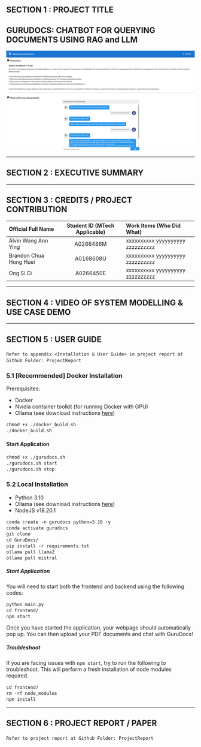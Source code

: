 ## SECTION 1 : PROJECT TITLE
## GURUDOCS: CHATBOT FOR QUERYING DOCUMENTS USING RAG and LLM

![gurudocs example](images/example.png)


---


## SECTION 2 : EXECUTIVE SUMMARY 



---

## SECTION 3 : CREDITS / PROJECT CONTRIBUTION

| Official Full Name  | Student ID (MTech Applicable)  | Work Items (Who Did What) |
| :------------ |:---------------:| :-----| 
| Alvin Wong Ann Ying | A0266486M | xxxxxxxxxx yyyyyyyyyy zzzzzzzzzz| 
| Brandon Chua Hong Huei | A0168608U | xxxxxxxxxx yyyyyyyyyy zzzzzzzzzz| 
| Ong Si Ci | A0266450E | xxxxxxxxxx yyyyyyyyyy zzzzzzzzzz|


---

## SECTION 4 : VIDEO OF SYSTEM MODELLING & USE CASE DEMO

---

## SECTION 5 : USER GUIDE

`Refer to appendix <Installation & User Guide> in project report at Github Folder: ProjectReport`

### 5.1 [Recommended] Docker Installation

Prerequisites:
- Docker 
- Nvidia container toolkit (for running Docker with GPU)
- Ollama (see download instructions [here](https://ollama.com/download))

```
chmod +x ./docker_build.sh
./docker_build.sh
```

#### Start Application

```
chmod +x ./gurudocs.sh
./gurudocs.sh start
./gurudocs.sh stop
```

### 5.2 Local Installation

- Python 3.10
- Ollama (see download instructions [here](https://ollama.com/download))
- NodeJS v18.20.1

```
conda create -n gurudocs python=3.10 -y
conda activate gurudocs
git clone
cd GuruDocs/
pip install -r requirements.txt
ollama pull llama2
ollama pull mistral 
```
##### Start Application

You will need to start both the frontend and backend using the following codes:

```
python main.py
cd frontend/
npm start
```

Once you have started the application, your webpage should automatically pop up. You can then upload your PDF documents and chat with GuruDocs!


##### Troubleshoot

If you are facing issues with ```npm start```, try to run the following to troubleshoot. This will perform a fresh installation of node modules required. 

```
cd frontend/
rm -rf node_modules
npm install
```

---
## SECTION 6 : PROJECT REPORT / PAPER

`Refer to project report at Github Folder: ProjectReport`